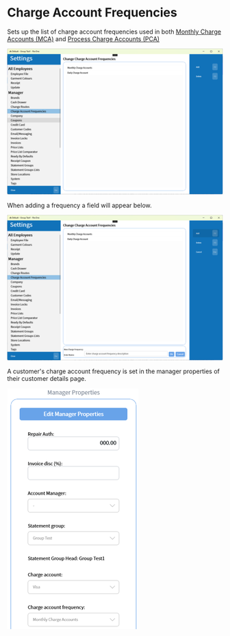 # Charge Account Frequencies

Sets up the list of charge account frequencies used in both [Monthly Charge Accounts (MCA)](/Documentation/Commands/Monthly-Charge-Accounts-—-MCA.md) and [Process Charge Accounts (PCA)](/Documentation/Commands/Process-Charge-Accounts-—-PCA.md)

![Charge Account Frequencies](/.attachments/Documentation/ChargeAccountFrequencies.png "Charge Account Frequencies")

When adding a frequency a field will appear below.

![Add](/.attachments/Documentation/ChargeAccountFrequencies-Add.png "Add")

A customer's charge account frequency is set in the manager properties of their customer details page.

![Manager Properties](/.attachments/Documentation/ChargeAccountFrequencies-ManagerProperties.png "Manager Properties")